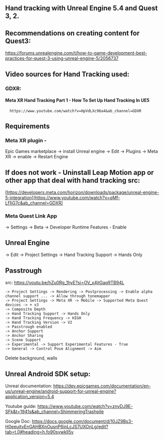 ## Hand tracking with Unreal Engine 5.4 and Quest 3, 2.

## Recommendations on creating content for Quest3:
https://forums.unrealengine.com/t/how-to-game-development-best-practices-for-quest-3-using-unreal-engine-5/2056737


## Video sources for Hand Tracking used: 
### **GDXR:**

 #### **Meta XR Hand Tracking Part 1 - How To Set Up Hand Tracking In UE5**
      https://www.youtube.com/watch?v=HpVdLXc96a4&ab_channel=GDXR

## Requirements
### Meta XR plugin - 
   Epic Games marketplace -> install
   Unreal engine -> Edit -> Plugins -> Meta XR -> enable -> Restart Engine
   ## If does not work - Uninstall Leap Motion app or other app that deal with hand tracking src: 
   [https://developers.meta.com/horizon/downloads/package/unreal-engine-5-integration](https://www.youtube.com/watch?v=qMf-Lf1iG7c&ab_channel=GDXR)

   
  ### Meta Quest Link App
   -> Settings -> Beta -> Developer Runtime Features - Enable


## Unreal Engine
  -> Edit -> Project Settings -> Hand Tracking Support -> Hands Only
   


## Passtrough
src: https://youtu.be/hZu0Rg_1hyE?si=OV_x4jtGaq9TB94L

    -> Project Settings -> Rendering -> Postprocessing -> Enable alpha channel support ... -> Allow through tonemapper
    -> Project Settings -> Meta XR -> Mobile -> Supported Meta Quest devices -> + x3
    -> Composite Depth
    -> Hand Tracking Support -> Hands Only
    -> Hand Tracking Frequency -> HIGH
    -> Hand Tracking Version -> V2
    -> Passtrough enabled
    -> Anchor Support
    -> Anchor Sharing
    -> Scene Support
    -> Experimental -> Support Experimental Features - True
    -> General -> Control Pose Alignment -> Aim

Delete background, walls

## Unreal Android SDK setup:

Unreal documentation:
https://dev.epicgames.com/documentation/en-us/unreal-engine/android-support-for-unreal-engine?application_version=5.4

Youtube guide: 
https://www.youtube.com/watch?v=znvDJ9E-SFk&t=1941s&ab_channel=ShimmeringTrashpile

Google Doc:
https://docs.google.com/document/d/10JZ9Bs3-H0eeujtvEnGAHBXnOusnP6inLcJS7UXOnLg/edit?tab=t.0#heading=h.fo90sywkll5v
                              


